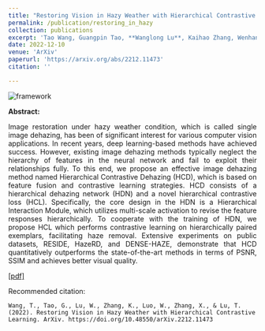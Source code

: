 ```yaml
---
title: "Restoring Vision in Hazy Weather with Hierarchical Contrastive Learning"
permalink: /publication/restoring_in_hazy
collection: publications
excerpt: 'Tao Wang, Guangpin Tao, **Wanglong Lu**, Kaihao Zhang, Wenhan Luo, Xiaoqin Zhang, Tong Lu.'
date: 2022-12-10
venue: 'ArXiv'
paperurl: 'https://arxiv.org/abs/2212.11473'
citation: ''

---
```

![framework](https://longlongaaago.github.io/images/publications/restoring_hazy_HCL.png)

<b>Abstract:</b>
<div style="text-align: justify">
Image restoration under hazy weather condition, which is called single image dehazing,
 has been of significant interest for various computer vision applications. 
 In recent years, deep learning-based methods have achieved success. However, 
 existing image dehazing methods typically neglect the hierarchy of features in 
 the neural network and fail to exploit their relationships fully.
  To this end, we propose an effective image dehazing method named Hierarchical
   Contrastive Dehazing (HCD), which is based on feature fusion 
   and contrastive learning strategies. HCD consists of a hierarchical 
   dehazing network (HDN) and a novel hierarchical contrastive loss (HCL).
    Specifically, the core design in the HDN is a Hierarchical Interaction 
    Module, which utilizes multi-scale activation to revise the feature responses
     hierarchically. To cooperate with the training of HDN, 
     we propose HCL which performs contrastive learning on hierarchically 
     paired exemplars, facilitating haze removal. Extensive experiments 
     on public datasets, RESIDE, HazeRD, and DENSE-HAZE, demonstrate that
      HCD quantitatively outperforms the state-of-the-art methods in terms
       of PSNR, SSIM and achieves better visual quality. </div>


[[pdf]](https://arxiv.org/abs/2212.11473)

Recommended citation: 
```
Wang, T., Tao, G., Lu, W., Zhang, K., Luo, W., Zhang, X., & Lu, T. (2022). Restoring Vision in Hazy Weather with Hierarchical Contrastive Learning. ArXiv. https://doi.org/10.48550/arXiv.2212.11473
```

